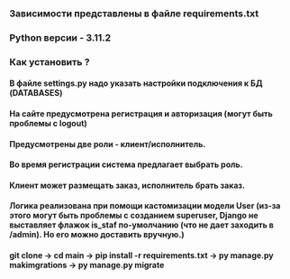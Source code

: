 ### Зависимости представлены в файле requirements.txt
### Python версии - 3.11.2
### Как установить ? 
#### В файле settings.py надо указать настройки подключения к БД (DATABASES)
#### На сайте предусмотрена регистрация и авторизация (могут быть проблемы с logout)
#### Предусмотрены две роли - клиент/исполнитель.
#### Во время регистрации система предлагает выбрать роль.
#### Клиент может размещать заказ, исполнитель брать заказ.
#### Логика реализована при помощи кастомизации модели User (из-за этого могут быть проблемы с созданием superuser, Django не выставляет флажок is_staf по-умолчанию (что не дает заходить в /admin). Но его можно доставить вручную.)
#### git clone -> cd main -> pip install -r requirements.txt  -> py manage.py makimgrations -> py manage.py migrate
